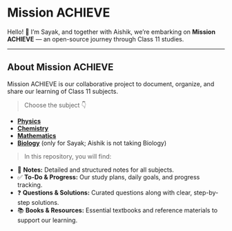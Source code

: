 # Mission ACHIEVE

Hello! 👋 I’m Sayak, and together with Aishik, we’re embarking on **Mission ACHIEVE** — an open-source journey through Class 11 studies.

---

## About Mission ACHIEVE

Mission ACHIEVE is our collaborative project to document, organize, and share our learning of Class 11 subjects.

> Choose the subject 👇

- [**Physics**](01Physics/physics.md)
- [**Chemistry**](02Chemistry/chemistry.md)
- [**Mathematics**](03Mathematics/mathematics.md)
- [**Biology**](04Biology/biology.md) (only for Sayak; Aishik is not taking Biology)

> In this repository, you will find:

- 📒 **Notes:** Detailed and structured notes for all subjects.
- ✅ **To-Do & Progress:** Our study plans, daily goals, and progress tracking.
- ❓ **Questions & Solutions:** Curated questions along with clear, step-by-step solutions.
- 📚 **Books & Resources:** Essential textbooks and reference materials to support our learning.
